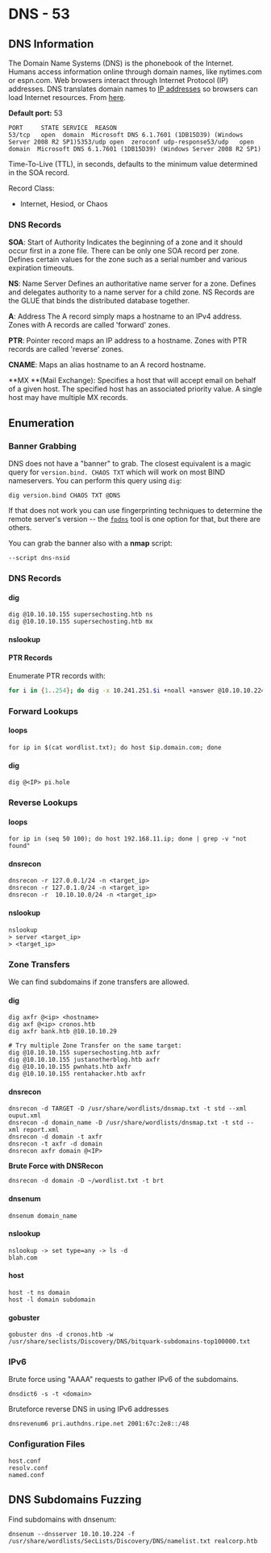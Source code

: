 # DNS - 53

## DNS **Information** <a href="basic-information" id="basic-information"></a>

The Domain Name Systems (DNS) is the phonebook of the Internet. Humans access information online through domain names, like nytimes.com or espn.com. Web browsers interact through Internet Protocol (IP) addresses. DNS translates domain names to [IP addresses](https://www.cloudflare.com/learning/dns/glossary/what-is-my-ip-address/) so browsers can load Internet resources. From [here](https://www.cloudflare.com/learning/dns/what-is-dns/).

**Default port:** 53

```
PORT     STATE SERVICE  REASON
53/tcp   open  domain  Microsoft DNS 6.1.7601 (1DB15D39) (Windows Server 2008 R2 SP1)5353/udp open  zeroconf udp-response53/udp   open  domain  Microsoft DNS 6.1.7601 (1DB15D39) (Windows Server 2008 R2 SP1)
```

Time-To-Live (TTL), in seconds, defaults to the minimum value determined in the SOA record.

Record Class:

* Internet, Hesiod, or Chaos

### DNS Records

**SOA**: Start of Authority Indicates the beginning of a zone and it should occur first in a zone file. There can be only one SOA record per zone. Defines certain values for the zone such as a serial number and various expiration timeouts.

**NS**: Name Server Defines an authoritative name server for a zone. Defines and delegates authority to a name server for a child zone. NS Records are the GLUE that binds the distributed database together.

**A**: Address The A record simply maps a hostname to an IPv4 address. Zones with A records are called 'forward' zones.

**PTR**: Pointer record maps an IP address to a hostname. Zones with PTR records are called 'reverse' zones.

**CNAME**: Maps an alias hostname to an A record hostname.

**MX **(Mail Exchange): Specifies a host that will accept email on behalf of a given host. The specified host has an associated priority value. A single host may have multiple MX records.

## Enumeration <a href="enumeration" id="enumeration"></a>

### **Banner Grabbing** <a href="banner-grabbing" id="banner-grabbing"></a>

DNS does not have a "banner" to grab. The closest equivalent is a magic query for `version.bind. CHAOS TXT` which will work on most BIND nameservers. You can perform this query using `dig`:

```
dig version.bind CHAOS TXT @DNS
```

If that does not work you can use fingerprinting techniques to determine the remote server's version -- the [`fpdns`](https://github.com/kirei/fpdns) tool is one option for that, but there are others.

You can grab the banner also with a **nmap** script:

```
--script dns-nsid
```

### DNS Records

#### dig

```
dig @10.10.10.155 supersechosting.htb ns
dig @10.10.10.155 supersechosting.htb mx
```

#### nslookup



#### PTR Records

Enumerate PTR records with:

```bash
for i in {1..254}; do dig -x 10.241.251.$i +noall +answer @10.10.10.224; done
```

### Forward Lookups <a href="forward-lookups" id="forward-lookups"></a>

#### loops <a href="loops" id="loops"></a>

```
for ip in $(cat wordlist.txt); do host $ip.domain.com; done
```

#### dig <a href="dig" id="dig"></a>

```
dig @<IP> pi.hole
```

### Reverse Lookups <a href="reverse-lookups" id="reverse-lookups"></a>

#### loops <a href="loops-2" id="loops-2"></a>

```
for ip in (seq 50 100); do host 192.168.11.ip; done | grep -v "not found"
```

#### dnsrecon <a href="dnsrecon" id="dnsrecon"></a>

```
dnsrecon -r 127.0.0.1/24 -n <target_ip>
dnsrecon -r 127.0.1.0/24 -n <target_ip>
dnsrecon -r  10.10.10.0/24 -n <target_ip>
```

#### nslookup <a href="nslookup" id="nslookup"></a>

```
nslookup
> server <target_ip>
> <target_ip>
```

### Zone Transfers  <a href="zone-transfers-find-subdomains" id="zone-transfers-find-subdomains"></a>

We can find subdomains if zone transfers are allowed.

#### dig <a href="dig-2" id="dig-2"></a>

```
dig axfr @<ip> <hostname>
dig axf @<ip> cronos.htb
dig axfr bank.htb @10.10.10.29

# Try multiple Zone Transfer on the same target:
dig @10.10.10.155 supersechosting.htb axfr
dig @10.10.10.155 justanotherblog.htb axfr
dig @10.10.10.155 pwnhats.htb axfr
dig @10.10.10.155 rentahacker.htb axfr
```

#### dnsrecon <a href="dnsrecon-2" id="dnsrecon-2"></a>

```
dnsrecon -d TARGET -D /usr/share/wordlists/dnsmap.txt -t std --xml ouput.xml
dnsrecon -d domain_name -D /usr/share/wordlists/dnsmap.txt -t std --xml report.xml
dnsrecon -d domain -t axfr
dnsrecon -t axfr -d domain
dnsrecon axfr domain @<IP>
```

**Brute Force with DNSRecon**

```
dnsrecon -d domain -D ~/wordlist.txt -t brt
```

#### dnsenum <a href="dnsenum" id="dnsenum"></a>

```
dnsenum domain_name
```

#### nslookup <a href="nslookup-2" id="nslookup-2"></a>

```
nslookup -> set type=any -> ls -d 
blah.com
```

#### host <a href="host" id="host"></a>

```
host -t ns domain
host -l domain subdomain
```

#### gobuster <a href="gobuster" id="gobuster"></a>

```
gobuster dns -d cronos.htb -w /usr/share/seclists/Discovery/DNS/bitquark-subdomains-top100000.txt
```

### IPv6 <a href="ipv6" id="ipv6"></a>

Brute force using "AAAA" requests to gather IPv6 of the subdomains.

```
dnsdict6 -s -t <domain>
```

Bruteforce reverse DNS in using IPv6 addresses

```
dnsrevenum6 pri.authdns.ripe.net 2001:67c:2e8::/48
```

### Configuration Files <a href="configuration-files" id="configuration-files"></a>

```
host.conf
resolv.conf
named.conf
```

## DNS Subdomains Fuzzing

Find subdomains with dnsenum:

```
dnsenum --dnsserver 10.10.10.224 -f /usr/share/wordlists/SecLists/Discovery/DNS/namelist.txt realcorp.htb
```
